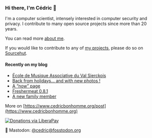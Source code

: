 ### Hi there, I'm Cédric 👋

I'm a computer scientist, intensely interested in computer security and privacy.
I contribute to many open source projects since more than 20 years.

You can read more [about me](https://www.cedricbonhomme.org/about).

If you would like to contribute to any of
[my projects](https://www.cedricbonhomme.org/software), please do so on
[Sourcehut](https://sr.ht/~cedric).


#### Recently on my blog

<!-- blog starts -->
* [École de Musique Associative du Val Sierckois](https://www.cedricbonhomme.org/2022/08/08/ecole-de-musique-associative-du-val-sierckois/)
* [Back from holidays… and with new photos !](https://www.cedricbonhomme.org/2022/08/01/back-from-holidays/)
* [A “now” page](https://www.cedricbonhomme.org/2022/05/12/now-page/)
* [Freshermeat 0.8.1](https://www.cedricbonhomme.org/2022/05/10/freshermeat-0-8-1/)
* [A new family member](https://www.cedricbonhomme.org/2022/04/15/double-bass/)
<!-- blog ends -->

More on [https://www.cedricbonhomme.org/post](https://www.cedricbonhomme.org)

[![Donations via LiberaPay](https://img.shields.io/liberapay/gives/cedricbonhomme.svg?logo=liberapay)](https://liberapay.com/cedricbonhomme)

🐘 Mastodon: [@cedric@fosstodon.org](https://fosstodon.org/@cedric)
